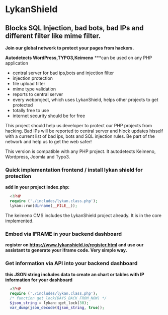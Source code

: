 # LykanShield
## Blocks SQL Injection, bad bots, bad IPs and different filter like mime filter.

**Join our global network to protect your pages from hackers.** 

**Autodetects WordPress,TYPO3,Keimeno**
***can be used on any PHP application

- central server for bad ips,bots and injection filter
- injection protection
- file upload filter
- mime type validation
- reports to central server
- every webproject, which uses LykanShield, helps other projects to get protected
- totally free to use
- internet security should be for free

This project should help us developer to protect our PHP projects from hacking. Bad IPs will be reported to central server 
and hlock updates hisself with a current list of bad ips, bots and SQL injection rules.
Be part of the network and help us to get the web safer!
 
This version is compatible with any PHP project. It autodetects Keimeno, Wordpress, Joomla and Typo3.
 
### Quick implementation frontend / install lykan shield for protection
**add in your project index.php:**

```php
  <?PHP
  require ('./includes/lykan.class.php');
  lykan::run(dirname(__FILE__));
```
 
The keimeno CMS includes the LykanShield project already. It is in the core implemented.

### Embed via IFRAME in your backend dashboard
**register on https://www.lykanshield.io/register.html and use our assistant to generate your iframe code. Very simple way.**

### Get information via API into your backend dashboard
**this JSON string includes data to create an chart or tables with IP information for your dashboard**
```php
  <?PHP
  require ('./includes/lykan.class.php');
  /* function get_lock(DAYS_BACK_FROM_NOW) */
  $json_string = lykan::get_lock(30);
  var_dump(json_decode($json_string, true));
```
